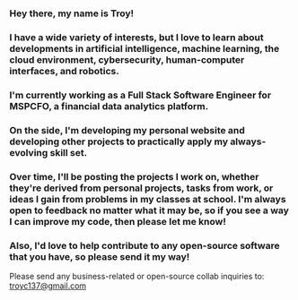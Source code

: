 ### Hey there, my name is Troy! 
### I have a wide variety of interests, but I love to learn about developments in artificial intelligence, machine learning, the cloud environment, cybersecurity, human-computer interfaces, and robotics.
### I'm currently working as a Full Stack Software Engineer for MSPCFO, a financial data analytics platform.
### On the side, I'm developing my personal website and developing other projects to practically apply my always-evolving skill set.
### Over time, I'll be posting the projects I work on, whether they're derived from personal projects, tasks from work, or ideas I gain from problems in my classes at school. I'm always open to feedback no matter what it may be, so if you see a way I can improve my code, then please let me know! 
### Also, I'd love to help contribute to any open-source software that you have, so please send it my way!

Please send any business-related or open-source collab inquiries to: troyc137@gmail.com

<!--
**troy-c137/troy-c137** is a ✨ _special_ ✨ repository because its `README.md` (this file) appears on your GitHub profile.

Here are some ideas to get you started:

- 🔭 I’m currently working on ...
- 🌱 I’m currently learning ...
- 👯 I’m looking to collaborate on ...
- 🤔 I’m looking for help with ...
- 💬 Ask me about ...
- 📫 How to reach me: ...
- ⚡ Fun fact: ...
-->
